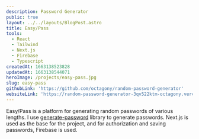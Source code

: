 ```yaml
---
description: Password Generator
public: true
layout: ../../layouts/BlogPost.astro
title: Easy/Pass
tools:
  - React
  - Tailwind
  - Next.js
  - Firebase
  - Typescript
createdAt: 1663138523828
updatedAt: 1663138544071
heroImage: /projects/easy-pass.jpg
slug: easy-pass
githubLink: 'https://github.com/octagony/random-password-generator'
websiteLink: 'https://random-password-generator-3qv522ktm-octagony.vercel.app/'
---
```


Easy/Pass is a platform for generating random passwords of various lengths. I use [generate-password](https://www.npmjs.com/package/generate-password) library to generate passwords. Next.js is used as the base for the project, and for authorization and saving passwords, Firebase is used.
